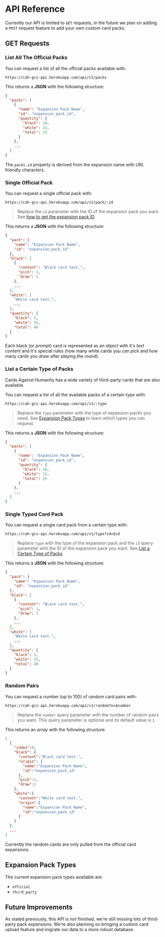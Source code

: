 # API Reference

Currently our API is limited to `GET` requests, in the future we plan on adding a `POST` request feature to add your own custom card packs.

## GET Requests

### List All The Official Packs

You can request a list of all the official packs available with:

    https://cah-gcs-api.herokuapp.com/api/v1/packs

This returns a **JSON** with the following structure:

``` json
{
  "packs": [
    {
      "name": "Expansion Pack Name",
      "id": "expansion_pack_id",
      "quantity": {
        "black": 10,
        "white": 15,
        "total": 25
      }
    },
    ...
  ]
}
```

The `packs.id` property is derived from the expansion name with URL friendly characters.

### Single Official Pack

You can request a single official pack with:

    https://cah-gcs-api.herokuapp.com/api/v1/pack/:id

> Replace the `id` parameter with the ID of the expansion pack you want. See [how to get the expansion pack ID](#list-all-the-official-packs).

This returns a **JSON** with the following structure:

``` json
{
  "pack": {
    "name": "Expansion Pack Name",
    "id": "expansion_pack_id"
  },
  "black": [
    {
      "content": "Black card text.",
      "pick": 1,
      "draw": 1
    },
    ...
  ],
  "white": [
    "White card text.",
    ...
  ],
  "quantity": {
    "black": 5,
    "white": 35,
    "total": 40
  }
}
```

Each black (or prompt) card is represented as an *object* with it's *text content* and it's special rules (how many white cards you can *pick* and how many cards you *draw* after playing the round).

### List a Certain Type of Packs

Cards Against Humanity has a wide variety of third-party cards that are also available.

You can request a list of all the available packs of a certain type with:

    https://cah-gcs-api.herokuapp.com/api/v1/:type

> Replace the `type` parameter with the type of expansion packs you need. See [Expansion Pack Types](#expansion-pack-types) to learn which types you can request.

This returns a **JSON** with the following structure:

``` json
{
  "packs": [
    {
      "name": "Expansion Pack Name",
      "id": "expansion_pack_id",
      "quantity": {
        "black": 10,
        "white": 15,
        "total": 25
      }
    },
    ...
  ]
}
```

### Single Typed Card Pack

You can request a single card pack from a certain type with:

    https://cah-gcs-api.herokuapp.com/api/v1/type?id=$id

> Replace `type` with the type of the expansion pack and the `id` query parameter with the ID of the expansion pack you want. See [List a Certain Type of Packs](#list-a-certain-type-of-packs).

This returns a **JSON** with the following structure:

``` json
{
  "pack": {
    "name": "Expansion Pack Name",
    "id": "expansion_pack_id"
  },
  "black": [
    {
      "content": "Black card text.",
      "pick": 1,
      "draw": 1
    },
    ...
  ],
  "white": [
    "White card text.",
    ...
  ],
  "quantity": {
    "black": 5,
    "white": 35,
    "total": 40
  }
}
```

### Random Pairs

You can request a number (up to 100) of random card pairs with:

    https://cah-gcs-api.herokuapp.com/api/v1/random?n=$number

> Replace the `number` query parameter with the number of random pairs you want. This query parameter is optional and its default value is `1`.

This returns an *array* with the following structure:

``` json
[
  {
    "index":0,
    "black": {
      "content":"Black card text.",
      "origin": {
        "name":"Expansion Pack Name",
        "id":"expansion_pack_id"
      },
      "pick":1,
      "draw":1
    },
    "white":{
      "content":"White card text.",
      "origin":{
        "name":"Expansion Pack Name",
        "id":"expansion_pack_id"
      }
    }
  },
  ...
]
```

Currently the random cards are only pulled from the official card expansions.

## Expansion Pack Types

The current expansion pack types available are:

* `official`
* `third_party`

## Future Improvements

As stated previously, this API is not finished, we're still missing lots of third-party pack expansions. We're also planning on bringing a custom card upload feature and migrate our data to a more robust database.